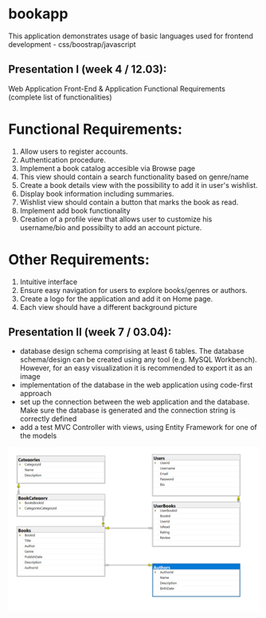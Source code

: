 # bookapp
This application demonstrates usage of basic languages used for frontend development - css/boostrap/javascript

## Presentation I (week 4 / 12.03): 

Web Application Front-End & Application Functional Requirements (complete list of functionalities)

# Functional Requirements:

1.  Allow users to register accounts.
2.  Authentication procedure.
3.  Implement a book catalog accesible via Browse page
4.  This view should contain a search functionality based on genre/name
5.  Create a book details view with the possibility to add it in user's wishlist.
6.  Display book information including summaries.
7.  Wishlist view should contain a button that marks the book as read.
8.  Implement add book functionality
9.  Creation of a profile view that allows user to customize his username/bio and possibilty to add an account picture.


# Other Requirements:

1. Intuitive interface
2. Ensure easy navigation for users to explore books/genres or authors.
3. Create a logo for the application and add it on Home page.
4. Each view should have a different background picture


## Presentation II (week 7 / 03.04): 

- database design schema comprising at least 6 tables. The database schema/design can be created using any tool (e.g. MySQL Workbench). However, for an easy visualization it is recommended to export it as an image
- implementation of the database in the web application using code-first approach
- set up the connection between the web application and the database. Make sure the database is generated and the connection string is correctly defined
- add a test MVC Controller with views, using Entity Framework for one of the models

![diagram](assets/db_diagram.png)
